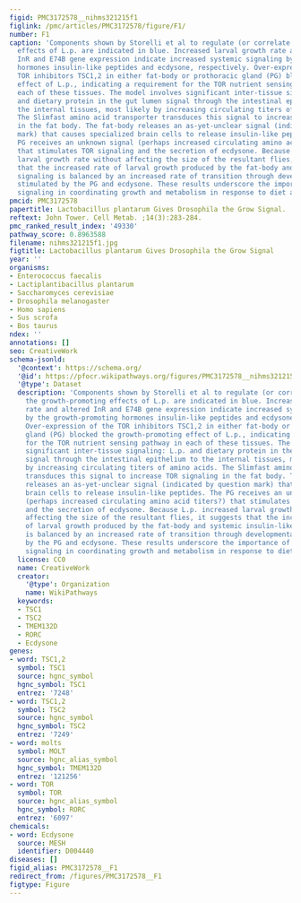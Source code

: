 ```yaml
---
figid: PMC3172578__nihms321215f1
figlink: /pmc/articles/PMC3172578/figure/F1/
number: F1
caption: 'Components shown by Storelli et al to regulate (or correlate with) the growth-promoting
  effects of L.p. are indicated in blue. Increased larval growth rate and altered
  InR and E74B gene expression indicate increased systemic signaling by the growth-promoting
  hormones insulin-like peptides and ecdysone, respectively. Over-expression of the
  TOR inhibitors TSC1,2 in either fat-body or prothoracic gland (PG) blocked the growth-promoting
  effect of L.p., indicating a requirement for the TOR nutrient sensing pathway in
  each of these tissues. The model involves significant inter-tissue signaling: L.p.
  and dietary protein in the gut lumen signal through the intestinal epithelium to
  the internal tissues, most likely by increasing circulating titers of amino acids.
  The Slimfast amino acid transporter transduces this signal to increase TOR signaling
  in the fat body. The fat-body releases an as-yet-unclear signal (indicated by question
  mark) that causes specialized brain cells to release insulin-like peptides. The
  PG receives an unknown signal (perhaps increased circulating amino acid titers?)
  that stimulates TOR signaling and the secretion of ecdysone. Because L.p. increased
  larval growth rate without affecting the size of the resultant flies, it suggests
  that the increased rate of larval growth produced by the fat-body and systemic insulin-like
  signaling is balanced by an increased rate of transition through developmental stages
  stimulated by the PG and ecdysone. These results underscore the importance of inter-tissue
  signaling in coordinating growth and metabolism in response to diet and microbiota.'
pmcid: PMC3172578
papertitle: Lactobacillus plantarum Gives Drosophila the Grow Signal.
reftext: John Tower. Cell Metab. ;14(3):283-284.
pmc_ranked_result_index: '49330'
pathway_score: 0.8963588
filename: nihms321215f1.jpg
figtitle: Lactobacillus plantarum Gives Drosophila the Grow Signal
year: ''
organisms:
- Enterococcus faecalis
- Lactiplantibacillus plantarum
- Saccharomyces cerevisiae
- Drosophila melanogaster
- Homo sapiens
- Sus scrofa
- Bos taurus
ndex: ''
annotations: []
seo: CreativeWork
schema-jsonld:
  '@context': https://schema.org/
  '@id': https://pfocr.wikipathways.org/figures/PMC3172578__nihms321215f1.html
  '@type': Dataset
  description: 'Components shown by Storelli et al to regulate (or correlate with)
    the growth-promoting effects of L.p. are indicated in blue. Increased larval growth
    rate and altered InR and E74B gene expression indicate increased systemic signaling
    by the growth-promoting hormones insulin-like peptides and ecdysone, respectively.
    Over-expression of the TOR inhibitors TSC1,2 in either fat-body or prothoracic
    gland (PG) blocked the growth-promoting effect of L.p., indicating a requirement
    for the TOR nutrient sensing pathway in each of these tissues. The model involves
    significant inter-tissue signaling: L.p. and dietary protein in the gut lumen
    signal through the intestinal epithelium to the internal tissues, most likely
    by increasing circulating titers of amino acids. The Slimfast amino acid transporter
    transduces this signal to increase TOR signaling in the fat body. The fat-body
    releases an as-yet-unclear signal (indicated by question mark) that causes specialized
    brain cells to release insulin-like peptides. The PG receives an unknown signal
    (perhaps increased circulating amino acid titers?) that stimulates TOR signaling
    and the secretion of ecdysone. Because L.p. increased larval growth rate without
    affecting the size of the resultant flies, it suggests that the increased rate
    of larval growth produced by the fat-body and systemic insulin-like signaling
    is balanced by an increased rate of transition through developmental stages stimulated
    by the PG and ecdysone. These results underscore the importance of inter-tissue
    signaling in coordinating growth and metabolism in response to diet and microbiota.'
  license: CC0
  name: CreativeWork
  creator:
    '@type': Organization
    name: WikiPathways
  keywords:
  - TSC1
  - TSC2
  - TMEM132D
  - RORC
  - Ecdysone
genes:
- word: TSC1,2
  symbol: TSC1
  source: hgnc_symbol
  hgnc_symbol: TSC1
  entrez: '7248'
- word: TSC1,2
  symbol: TSC2
  source: hgnc_symbol
  hgnc_symbol: TSC2
  entrez: '7249'
- word: molts
  symbol: MOLT
  source: hgnc_alias_symbol
  hgnc_symbol: TMEM132D
  entrez: '121256'
- word: TOR
  symbol: TOR
  source: hgnc_alias_symbol
  hgnc_symbol: RORC
  entrez: '6097'
chemicals:
- word: Ecdysone
  source: MESH
  identifier: D004440
diseases: []
figid_alias: PMC3172578__F1
redirect_from: /figures/PMC3172578__F1
figtype: Figure
---
```

